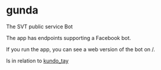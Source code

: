# gunda
The SVT public service Bot

The app has endpoints supporting a Facebook bot.

If you run the app, you can see a web version of the bot on /.

Is in relation to [kundo_tay](https://github.com/nordichackday/kundo_tay)
